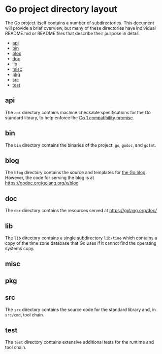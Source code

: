 # Go project directory layout

The Go project itself contains a number of subdirectories. This document will provide a brief overview, but many of these directories have individual README.md or README files that describe their purpose in detail. 

- [api](#api)
- [bin](#bin)
- [blog](#blog)
- [doc](#doc)
- [lib](#lib)
- [misc](#misc)
- [pkg](#pkg)
- [src](#src)
- [test](#test)

## api

The `api` directory contains machine checkable specifications for the Go standard library, to help enforce the [Go 1 compatibility promise](https://golang.org/doc/go1compat).

## bin

The `bin` directory contains the binaries of the project: `go`, `godoc`, and `gofmt`.

## blog

The `blog` directory contains the source and templates for [the Go blog](https://blog.golang.org/). However, the code for serving the blog is at https://godoc.org/golang.org/x/blog

## doc

The `doc` directory contains the resources served at https://golang.org/doc/

## lib

The `lib` directory contains a single subdirectory `lib/time` which contains a copy of the time zone database that Go uses if it cannot find the operating systems copy.

## misc

## pkg

## src

The `src` directory contains the source code for the standard library and, in `src/cmd`, tool chain.

## test

The `test` directory contains extensive additional tests for the runtime and tool chain.